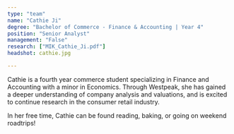 ```yaml
---
type: "team"
name: "Cathie Ji"
degree: "Bachelor of Commerce - Finance & Accounting | Year 4"
position: "Senior Analyst"
management: "False"
research: ["MIK_Cathie_Ji.pdf"]
headshot: cathie.jpg

---
```


Cathie is a fourth year commerce student specializing in Finance and Accounting with a minor in Economics. Through Westpeak, she has gained a deeper understanding of company analysis and valuations, and is excited to continue research in the consumer retail industry. 

In her free time, Cathie can be found reading, baking, or going on weekend roadtrips!